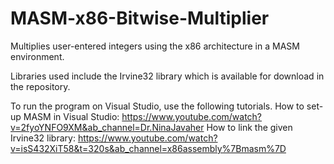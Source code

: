 # MASM-x86-Bitwise-Multiplier
Multiplies user-entered integers using the x86 architecture in a MASM environment.

Libraries used include the Irvine32 library which is available for download in the repository.

To run the program on Visual Studio, use the following tutorials.
How to set-up MASM in Visual Studio: https://www.youtube.com/watch?v=2fyoYNFO9XM&ab_channel=Dr.NinaJavaher
How to link the given Irvine32 library: https://www.youtube.com/watch?v=isS432XiT58&t=320s&ab_channel=x86assembly%7Bmasm%7D

